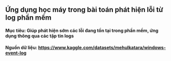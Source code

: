 ## Ứng dụng học máy trong bài toán phát hiện lỗi từ log phần mềm

#### Mục tiêu: Giúp phát hiện sớm các lỗi đang tồn tại trong phần mềm, ứng dụng thông qua các tập tin logs
#### Nguồn dữ liệu: https://www.kaggle.com/datasets/mehulkatara/windows-event-log
